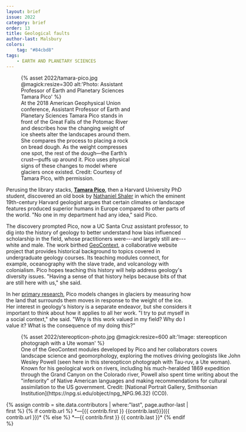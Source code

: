 ```yaml
---
layout: brief
issue: 2022
category: brief
order: 13
title: Geological faults
author-last: Malsbury
colors:
    tag: "#84cbd8"
tags:
    - EARTH AND PLANETARY SCIENCES
---
```

<figure style="width:300px">
  {% asset 2022/tamara-pico.jpg @magick:resize=300 alt:'Photo: Assistant Professor of Earth and Planetary Sciences Tamara Pico' %}<figcaption markdown="span">At the 2018 American Geophysical Union conference, Assistant Professor of Earth and Planetary Sciences Tamara Pico stands in front of the Great Falls of the Potomac River and describes how the changing weight of ice sheets alter the landscapes around them. She compares the process to placing a rock on bread dough. As the weight compresses one spot, the rest of the dough—the Earth’s crust—puffs up around it. Pico uses physical signs of these changes to model where glaciers once existed. Credit: Courtesy of Tamara Pico, with permission.</figcaption>
</figure>

Perusing the library stacks, [**Tamara Pico**](https://tamarapico.github.io/index.html), then a Harvard University PhD student, discovered an old book by [Nathaniel Shaler](https://eps.harvard.edu/nathaniel-s-shaler-and-scientific-racism) in which the eminent 19th-century Harvard geologist argues that certain climates or landscape features produced superior humans in Europe compared to other parts of the world. "No one in my department had any idea," said Pico.

The discovery prompted Pico, now a UC Santa Cruz assistant professor, to dig into the history of geology to better understand how bias influenced scholarship in the field, whose practitioners were---and largely still are---white and male. The work birthed [GeoContext](https://geo-context.github.io/), a collaborative website project that provides historical background to topics covered in undergraduate geology courses. Its teaching modules connect, for example, oceanography with the slave trade, and volcanology with colonialism. Pico hopes teaching this history will help address geology's diversity issues. "Having a sense of that history helps because bits of that are still here with us," she said.

In her [primary research](https://tamarapico.github.io/research_edit.html), Pico models changes in glaciers by measuring how the land that surrounds them moves in response to the weight of the ice. Her interest in geology's history is a separate endeavor, but she considers it important to think about how it applies to all her work. "I try to put myself in a social context," she said. "Why is this work valued in my field? Why do I value it? What is the consequence of my doing this?"
<figure class="briefs-full" style="width:600px">
  {% asset 2022/stereopticon-photo.jpg @magick:resize=600 alt:'Image: stereopticon photograph with a Ute woman' %}<figcaption markdown="span">One of the GeoContext modules developed by Pico and her collaborators covers landscape science and geomorphology, exploring the motives driving geologists like John Wesley Powell (seen here in this stereopticon photograph with Tau-ruv, a Ute woman). Known for his geological work on rivers, including his much-heralded 1869 expedition through the Grand Canyon on the Colorado river, Powell also spent time writing about the "inferiority" of Native American languages and making recommendations for cultural assimilation to the US government. Credit: [National Portrait Gallery, Smithsonian Institution](https://npg.si.edu/object/npg_NPG.96.32) (CC0).</figcaption>
</figure>
{% assign contrib = site.data.contributors | where:"last", page.author-last | first %}
{% if contrib.url %}
*&mdash;[{{ contrib.first }} {{contrib.last}}]({{ contrib.url }})*
{% else %}
*&mdash;{{ contrib.first }} {{ contrib.last }}*
{% endif %}
